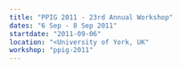 ```yaml
---
title: "PPIG 2011 - 23rd Annual Workshop"
dates: "6 Sep - 8 Sep 2011"
startdate: "2011-09-06"
location: "<University of York, UK"
workshop: "ppig-2011"
---
```

